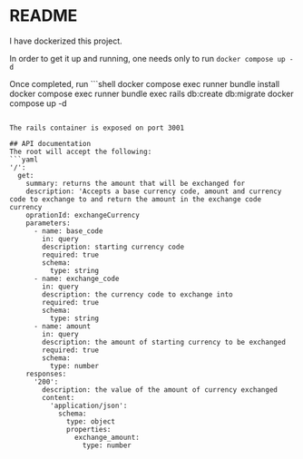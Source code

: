 # README

I have dockerized this project.

In order to get it up and running, one needs only to run `docker compose up -d`

Once completed, run ```shell
docker compose exec runner bundle install
docker compose exec runner bundle exec rails db:create db:migrate
docker compose up -d
```

The rails container is exposed on port 3001

## API documentation
The root will accept the following:
```yaml
'/':
  get:
    summary: returns the amount that will be exchanged for
    description: 'Accepts a base currency code, amount and currency code to exchange to and return the amount in the exchange code currency
    oprationId: exchangeCurrency
    parameters:
      - name: base_code
        in: query
        description: starting currency code
        required: true
        schema:
          type: string
      - name: exchange_code
        in: query
        description: the currency code to exchange into
        required: true
        schema:
          type: string
      - name: amount
        in: query
        description: the amount of starting currency to be exchanged
        required: true
        schema:
          type: number
    responses:
      '200':
        description: the value of the amount of currency exchanged
        content:
          'application/json':
            schema:
              type: object
              properties:
                exchange_amount:
                  type: number
```
